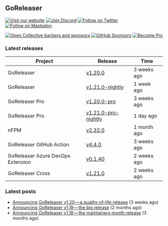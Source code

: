 ## GoReleaser

[![Visit our website](https://img.shields.io/badge/website-4285F4?style=for-the-badge&logo=googlechrome&logoColor=white)](https://goreleaser.com)
[![Join Discord](https://img.shields.io/badge/Discord-5865F2?style=for-the-badge&logo=discord&logoColor=white)](https://discord.gg/RGEBtg8vQ6)
[![Follow on Twitter](https://img.shields.io/badge/twitter-1DA1F2?style=for-the-badge&logo=twitter&logoColor=white)](https://twitter.com/goreleaser)
[![Follow on Mastodon](https://img.shields.io/badge/mastodon-6364FF?style=for-the-badge&logo=mastodon&logoColor=white)](https://fosstodon.org/@goreleaser)

[![Open Collective backers and sponsors](https://img.shields.io/opencollective/all/goreleaser?logo=opencollective&style=for-the-badge)](https://opencollective.com/goreleaser)
[![GitHub Sponsors](https://img.shields.io/github/sponsors/caarlos0?logo=github&style=for-the-badge)](https://github.com/sponsors/caarlos0)
[![Become Pro](https://img.shields.io/badge/pro_license-36A9AE?style=for-the-badge&logo=gumroad&logoColor=white)](https://goreleaser.com/pro)

### Latest releases


| Project                           | Release                                                                                         | Time        |
| --------------------------------- | ----------------------------------------------------------------------------------------------- | ----------- |
| GoReleaser | [v1.20.0](https://github.com/goreleaser/goreleaser/releases/tag/v1.20.0) | 3 weeks ago |
| GoReleaser | [v1.21.0-nightly](https://github.com/goreleaser/goreleaser/releases/tag/nightly) | 1 week ago |
| GoReleaser Pro | [v1.20.0-pro](https://github.com/goreleaser/goreleaser-pro/releases/tag/v1.20.0-pro) | 3 weeks ago |
| GoReleaser Pro | [v1.21.0-pro-nightly](https://github.com/goreleaser/goreleaser-pro/releases/tag/nightly) | 1 day ago |
| nFPM | [v2.32.0](https://github.com/goreleaser/nfpm/releases/tag/v2.32.0) | 1 month ago |
| GoReleaser GitHub Action | [v4.4.0](https://github.com/goreleaser/goreleaser-action/releases/tag/v4.4.0) | 3 weeks ago |
| GoReleaser Azure DevOps Extension | [v0.1.40](https://github.com/goreleaser/goreleaser-azure-devops-extension/releases/tag/v0.1.40) | 2 weeks ago |
| GoReleaser Cross | [v1.21.0](https://github.com/goreleaser/goreleaser-cross/releases/tag/v1.21.0) | 2 weeks ago |


### Latest posts
- [Announcing GoReleaser v1.20 — a quality-of-life release](https://blog.goreleaser.com/announcing-goreleaser-v1-20-a-quality-of-life-release-1d5f847e87ed?source=rss----17aa0cbd263f---4) (3 weeks ago)
- [Announcing GoReleaser v1.19 — the big release](https://blog.goreleaser.com/announcing-goreleaser-v1-19-the-big-release-b01565c72658?source=rss----17aa0cbd263f---4) (2 months ago)
- [Announcing GoReleaser v1.18 — the maintainers month release](https://blog.goreleaser.com/announcing-goreleaser-v1-18-the-maintainers-month-release-f692091a57ec?source=rss----17aa0cbd263f---4) (3 months ago)
